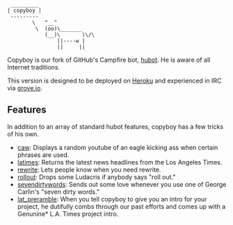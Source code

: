 <pre><code> _________
| copyboy |
 ---------
        \   ^__^
         \  (oo)\_______
            (__)\       )\/\
                ||----w |
                ||     ||</code></pre>

Copyboy is our fork of GitHub's Campfire bot, [hubot](https://github.com/github/hubot). He is aware of all Internet traditions.

This version is designed to be deployed on [Heroku](http://heroku.com) and experienced in IRC via [grove.io](http://grove.io).

## Features

In addition to an array of standard hubot features, copyboy has a few tricks of his own.

* [caw](https://github.com/datadesk/copyboy/blob/master/scripts/caw.coffee): Displays a random youtube of an eagle kicking ass when certain phrases are used.
* [latimes](https://github.com/datadesk/copyboy/blob/master/scripts/latimes.coffee): Returns the latest news headlines from the Los Angeles Times.
* [rewrite](https://github.com/datadesk/copyboy/blob/master/scripts/rewrite.coffee): Lets people know when you need rewrite.
* [rollout](https://github.com/datadesk/copyboy/blob/master/scripts/rollout.coffee): Drops some Ludacris if anybody says "roll out."
* [sevendirtywords](https://github.com/datadesk/copyboy/blob/master/scripts/sevendirtywords.coffee): Sends out some love whenever you use one of George Carlin's "seven dirty words."
* [lat_preramble](https://github.com/datadesk/copyboy/blob/master/scripts/lat_preramble.coffee): When you tell copyboy to give you an intro for your project, he dutifully combs through our past efforts and comes up with a Genunine* L.A. Times project intro.
